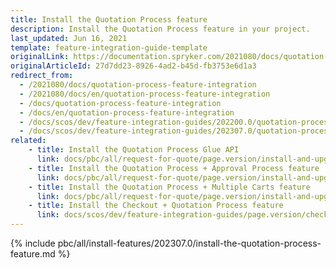 ```yaml
---
title: Install the Quotation Process feature
description: Install the Quotation Process feature in your project.
last_updated: Jun 16, 2021
template: feature-integration-guide-template
originalLink: https://documentation.spryker.com/2021080/docs/quotation-process-feature-integration
originalArticleId: 27d7dd23-8926-4ad2-b45d-fb3753e6d1a3
redirect_from:
  - /2021080/docs/quotation-process-feature-integration
  - /2021080/docs/en/quotation-process-feature-integration
  - /docs/quotation-process-feature-integration
  - /docs/en/quotation-process-feature-integration
  - /docs/scos/dev/feature-integration-guides/202200.0/quotation-process-feature-integration.html
  - /docs/scos/dev/feature-integration-guides/202307.0/quotation-process-feature-integration.html  
related:
    - title: Install the Quotation Process Glue API
      link: docs/pbc/all/request-for-quote/page.version/install-and-upgrade/install-features/install-the-quotation-process-glue-api.html
    - title: Install the Quotation Process + Approval Process feature
      link: docs/pbc/all/request-for-quote/page.version/install-and-upgrade/install-features/install-the-quotation-process-approval-process-feature.html
    - title: Install the Quotation Process + Multiple Carts feature
      link: docs/pbc/all/request-for-quote/page.version/install-and-upgrade/install-features/install-the-quotation-process-multiple-carts-feature.html
    - title: Install the Checkout + Quotation Process feature
      link: docs/scos/dev/feature-integration-guides/page.version/checkout-quotation-process-feature-integration.html
---
```

{% include pbc/all/install-features/202307.0/install-the-quotation-process-feature.md %} <!-- To edit, see /_includes/pbc/all/install-features/202307.0/install-the-quotation-process-feature.md -->
